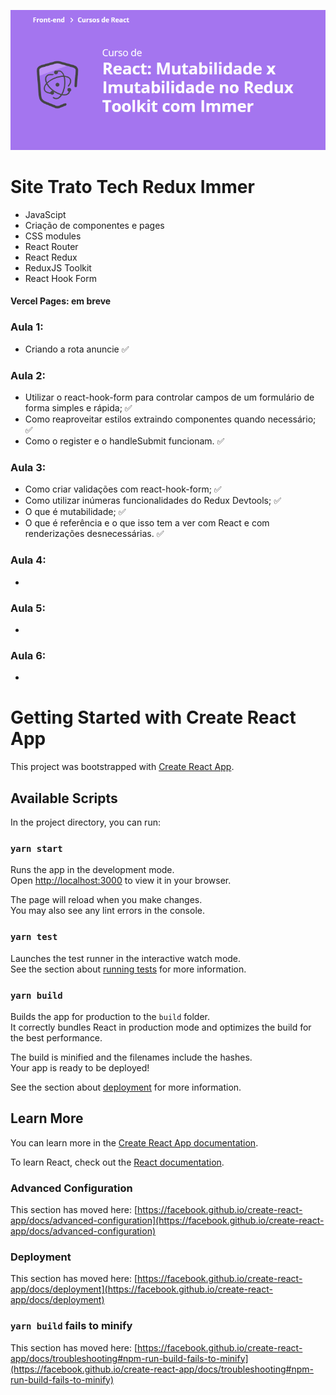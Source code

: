 ![React: Mutabilidade x Imutabilidade no Redux Toolkit com Immer](curso.png)

# Site Trato Tech Redux Immer
- JavaScipt
- Criação de componentes e pages
- CSS modules
- React Router
- React Redux
- ReduxJS Toolkit
- React Hook Form

#### Vercel Pages: em breve

### Aula 1:
- Criando a rota anuncie :white_check_mark:
### Aula 2:
- Utilizar o react-hook-form para controlar campos de um formulário de forma simples e rápida; :white_check_mark:
- Como reaproveitar estilos extraindo componentes quando necessário; :white_check_mark:
- Como o register e o handleSubmit funcionam. :white_check_mark:
### Aula 3:
- Como criar validações com react-hook-form; :white_check_mark:
- Como utilizar inúmeras funcionalidades do Redux Devtools; :white_check_mark:
- O que é mutabilidade; :white_check_mark:
- O que é referência e o que isso tem a ver com React e com renderizações desnecessárias. :white_check_mark:
### Aula 4:
- 
### Aula 5:
- 
### Aula 6:
- 

# Getting Started with Create React App

This project was bootstrapped with [Create React App](https://github.com/facebook/create-react-app).

## Available Scripts

In the project directory, you can run:

### `yarn start`

Runs the app in the development mode.\
Open [http://localhost:3000](http://localhost:3000) to view it in your browser.

The page will reload when you make changes.\
You may also see any lint errors in the console.

### `yarn test`

Launches the test runner in the interactive watch mode.\
See the section about [running tests](https://facebook.github.io/create-react-app/docs/running-tests) for more information.

### `yarn build`

Builds the app for production to the `build` folder.\
It correctly bundles React in production mode and optimizes the build for the best performance.

The build is minified and the filenames include the hashes.\
Your app is ready to be deployed!

See the section about [deployment](https://facebook.github.io/create-react-app/docs/deployment) for more information.

## Learn More

You can learn more in the [Create React App documentation](https://facebook.github.io/create-react-app/docs/getting-started).

To learn React, check out the [React documentation](https://reactjs.org/).

### Advanced Configuration

This section has moved here: [https://facebook.github.io/create-react-app/docs/advanced-configuration](https://facebook.github.io/create-react-app/docs/advanced-configuration)

### Deployment

This section has moved here: [https://facebook.github.io/create-react-app/docs/deployment](https://facebook.github.io/create-react-app/docs/deployment)

### `yarn build` fails to minify

This section has moved here: [https://facebook.github.io/create-react-app/docs/troubleshooting#npm-run-build-fails-to-minify](https://facebook.github.io/create-react-app/docs/troubleshooting#npm-run-build-fails-to-minify)
